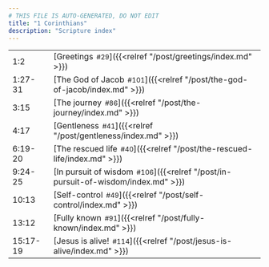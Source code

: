 ```yaml
---
# THIS FILE IS AUTO-GENERATED, DO NOT EDIT
title: "1 Corinthians"
description: "Scripture index"
---
```


|  |  |
| --- | --- |
| 1:2 | [Greetings<span style="font-size:smaller; padding-left:0.5em;">#29</span>]({{<relref "/post/greetings/index.md" >}}) |
| 1:27-31 | [The God of Jacob<span style="font-size:smaller; padding-left:0.5em;">#101</span>]({{<relref "/post/the-god-of-jacob/index.md" >}}) |
| 3:15 | [The journey<span style="font-size:smaller; padding-left:0.5em;">#86</span>]({{<relref "/post/the-journey/index.md" >}}) |
| 4:17 | [Gentleness<span style="font-size:smaller; padding-left:0.5em;">#41</span>]({{<relref "/post/gentleness/index.md" >}}) |
| 6:19-20 | [The rescued life<span style="font-size:smaller; padding-left:0.5em;">#40</span>]({{<relref "/post/the-rescued-life/index.md" >}}) |
| 9:24-25 | [In pursuit of wisdom<span style="font-size:smaller; padding-left:0.5em;">#106</span>]({{<relref "/post/in-pursuit-of-wisdom/index.md" >}}) |
| 10:13 | [Self-control<span style="font-size:smaller; padding-left:0.5em;">#49</span>]({{<relref "/post/self-control/index.md" >}}) |
| 13:12 | [Fully known<span style="font-size:smaller; padding-left:0.5em;">#91</span>]({{<relref "/post/fully-known/index.md" >}}) |
| 15:17-19 | [Jesus is alive!<span style="font-size:smaller; padding-left:0.5em;">#114</span>]({{<relref "/post/jesus-is-alive/index.md" >}}) |
